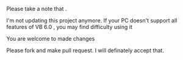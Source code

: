 Please take a note that .

I'm not updating this project anymore.
If your PC doesn't support all features of VB 6.0 , you may find difficulty using it

You are welcome to made changes 

Please fork and make pull request. I will definately accept that.
